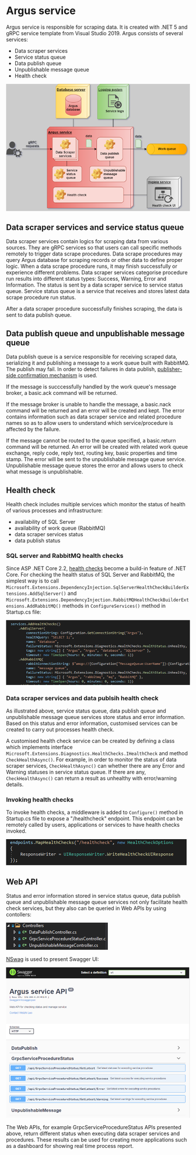 # Argus service
Argus service is responsible for scraping data. It is created with .NET 5 and gRPC service template from Visual Studio 2019. Argus consists of several services:
* Data scraper services
* Service status queue
* Data publish queue
* Unpublishable message queue
* Health check

![argus structure](https://github.com/weizhi-luo/stocks/blob/main/doc/images/argus.png)

## Data scraper services and service status queue
Data scraper services contain logics for scraping data from various sources. They are gRPC services so that users can call specific methods remotely to trigger data scrape procedures. Data scrape procedures may query Argus database for scraping records or other data to define proper logic. When a data scrape procedure runs, it may finish successfully or experience different problems. Data scraper services categorise procedure run results into different status types: Success, Warning, Error and Information. The status is sent by a data scraper service to service status queue. Service status queue is a service that receives and stores latest data scrape procedure run status.

After a data scraper procedure successfully finishes scraping, the data is sent to data publish queue.

## Data publish queue and unpublishable message queue
Data publish queue is a service responsible for receiving scraped data, serializing it and publishing a message to a work queue built with RabbitMQ. The publish may fail. In order to detect failures in data publish, [publisher-side confirmation mechanism](https://www.rabbitmq.com/confirms.html#publisher-confirms) is used. 

If the message is succcessfully handled by the work queue's message broker, a basic.ack command will be returned. 

If the message broker is unable to handle the message, a basic.nack command will be returned and an error will be created and kept. The error contains information such as data scraper service and related procedure names so as to allow users to understand which service/procedure is affected by the failure. 

If the message cannot be routed to the queue specified, a basic.return command will be returned. An error will be created with related work queue exchange, reply code, reply text, routing key, basic properties and time stamp. The error will be sent to the unpublishable message queue service. Unpublishable message queue stores the error and allows users to check what message is unpublishable. 

## Health check
Health check includes multiple services which monitor the status of health of various processes and infrastructure:
* availability of SQL Server
* availability of work queue (RabbitMQ)
* data scraper services status
* data publish status

### SQL server and RabbitMQ health checks
Since ASP .NET Core 2.2, [health checks](https://docs.microsoft.com/en-gb/dotnet/architecture/microservices/implement-resilient-applications/monitor-app-health) become a build-in feature of .NET Core. For checking the health status of SQL Server and RabbitMQ, the simplest way is to call ```Microsoft.Extensions.DependencyInjection.SqlServerHealthCheckBuilderExtensions.AddSqlServer()``` and ```Microsoft.Extensions.DependencyInjection.RabbitMQHealthCheckBuilderExtensions.AddRabbitMQ()``` methods in ```ConfigureServices()``` method in Startup.cs file:

![health_check_sql_mq](https://github.com/weizhi-luo/stocks/blob/main/doc/images/health_check_sql_mq.PNG)

### Data scraper services and data publsih health check
As illustrated above, service status queue, data publish queue and unpublishable message queue services store status and error information. Based on this status and error information, customised services can be created to carry out processes health check. 

A customised health check service can be created by defining a class which implements interface ```Microsoft.Extensions.Diagnostics.HealthChecks.IHealthCheck``` and method ```CheckHealthAsync()```. For example, in order to monitor the status of data scraper services, ```CheckHealthAsync()``` can whether there are any Error and Warning statuses in service status queue. If there are any, ```CheckHealthAsync()``` can return a result as unhealthy with error/warning details.

### Invoking health checks
To invoke health checks, a middleware is added to ```Configure()``` method in Startup.cs file to expose a "/healthcheck" endpoint. This endpoint can be remotely called by users, applications or services to have health checks invoked. 

![health_check_endpoint](https://github.com/weizhi-luo/stocks/blob/main/doc/images/health_check_endpoint.PNG)

## Web API
Status and error information stored in service status queue, data publish queue and unpublishable message queue services not only facilitate health check services, but they also can be queried in Web APIs by using contollers:

![contoller](https://github.com/weizhi-luo/stocks/blob/main/doc/images/controllers.PNG)

[NSwag](https://docs.microsoft.com/en-us/aspnet/core/tutorials/getting-started-with-nswag?view=aspnetcore-5.0&tabs=visual-studio) is used to present Swagger UI:

![swagger_ui](https://github.com/weizhi-luo/stocks/blob/main/doc/images/swagger_ui.PNG)

The Web APIs, for example GrpcServiceProcedureStatus APIs presented above, return different status when executing data scraper services and procedures. These results can be used for creating more applications such as a dashboard for showing real time process report. 
